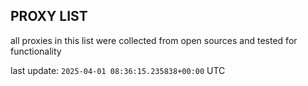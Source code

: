 ## PROXY LIST

all proxies in this list were collected from open sources and tested for functionality

last update: `2025-04-01 08:36:15.235838+00:00` UTC